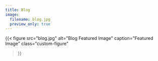 ```yaml
---
title: Blog
image:
  filename: blog.jpg
  preview_only: true 
---
```


{{< figure
  src="blog.jpg"
  alt="Blog Featured Image"
  caption="<i class='fas fa-image'></i>Featured Image"
  class="custom-figure"
>}}